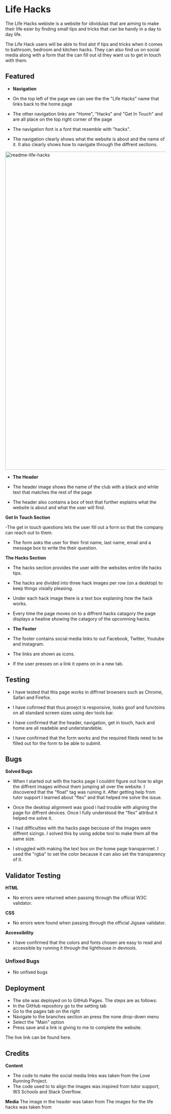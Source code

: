 # Life Hacks 

The Life Hacks webiste is a website for idividulas that are aiming to make their life esier by finding small tips and tricks that can be handy in a day to day life. 

The Life Hack users will be able to find alot if tips and tricks when it comes to bathroom, bedroom and kitchen hacks. They can also find us on social media along with a form that the can fill out id they want us to get in touch with them. 

<a href=""></a>

## Featured

- **Navigation**
- On the top left of the page we can see the the "Life Hacks" name that links back to the home page

- The other navigation links are "Home", "Hacks" and "Get In Touch" and are all place on the top right corner of the page

- The navigation font is a font that resemble with "hacks". 

- The navigation clearly shows what the website is about and the name of it. It also clearly shows how to navigate through the diffrent sections. 

<img width="1000" alt="readme-life-hacks" src="https://user-images.githubusercontent.com/115544231/197305674-3feb1f78-8456-4b54-95be-360fe80f74cf.png">

- **The Header**

- The header image shows the name of the club with a black and white text that matches the rest of the page

- The header also contains a box of text that further explains what the website is about and what the user will find. 

<a href=""></a>

**Get In Touch Section**

-The get in touch questions lets the user fill out a form so that the company can reach out to them. 

- The form asks the user for their first name, last name, email and a message box to write the their question. 

<a href=""></a>

**The Hacks Section**

- The hacks section provides the user with the websites entire life hacks tips.

- The hacks are divided into three hack images per row (on a desktop) to keep things visially pleasing.

- Under each hack image there is a text box explaning how the hack works. 

- Every time the page moves on to a diffrent hacks catagory the page displays a healine showing the catagory of the upcomning hacks. 

<a href=""></a>

- **The Footer**

- The footer contains social media links to out Facebook, Twitter, Youtube and Instagram.

- The links are shown as icons.

- If the user presses on a link it opens on in a new tab. 

<a href=""></a>


## Testing 

- I have tested that this page works in diffrnet browsers such as Chrome, Safari and Firefox.

- I have cofirmed that thus proejct is responsive, looks goof and functoins on all standard screen sizes using dev tools bar. 

- I have confirmed that the header, navigation, get in touch, hack and home are all readeble and understandeble. 

- I have confirmed that the form works and the required fileds need to be filled out for the form to be able to submit. 


## Bugs

**Solved Bugs**
- When I started out with the hacks page I couldnt figure out how to align the diffrent images without them jumping all over the website. I discovered that the "float" tag was ruining it. After getting help from tutor support I learned about "flex" and that helped me solve the issue. 

- Once the desktop alignment was good i had trouble with aligning the page for diffrent devices. Once I fully understood the "flex" attribut it helped me solve it. 

- I had difficulties with the hacks page becouse of the images were diffrent sizings. I solved this by using adobe tool to make them all the same size. 

- I struggled with making the text box on the home page transparrnet. I used the "rgba" to set the color because it can also set the transparency of it.



## Validator Testing 

 **HTML**
- No errors were returned when passing through the official W3C validator. 

**CSS**
- No errors were found when passing through the official Jigsaw validator. 

**Accessibility**
- I have confirmed that the colors and fonts chosen are easy to read and accessible by running it through the lighthouse in devtools.

<a href=""></a>

### Unfixed Bugs
- No unfixed bugs

## Deployment 
- The site was deployed on to GitHub Pages. The steps are as follows:
- In the GitHub repository go to the setting tab
- Go to the pages tab on the right
- Navigate to the branches section an press the none drop-down menu
- Select the "Main" option
- Press save and a link is giving to me to complete the website. 

The live link can be found here. 

## Credits
**Content**
- The code to make the social media links was taken from the Love Running Project.
- The code used to to align the images was inspired from tutor support, W3 Schools and Stack Overflow. 

**Media** 
The image in the header was taken from <a href=""></a>
The images for the life hacks was taken from <a href=""></a>